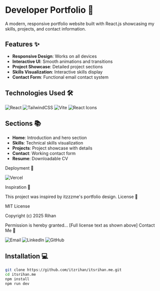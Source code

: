 # Developer Portfolio 🚀

A modern, responsive portfolio website built with React.js showcasing my skills, projects, and contact information.

## Features ✨
- **Responsive Design**: Works on all devices
- **Interactive UI**: Smooth animations and transitions
- **Project Showcase**: Detailed project sections
- **Skills Visualization**: Interactive skills display
- **Contact Form**: Functional email contact system


## Technologies Used 🛠️
<div>
  <img src="https://img.shields.io/badge/React-20232A?style=flat&logo=react&logoColor=61DAFB" alt="React">
  <img src="https://img.shields.io/badge/Tailwind_CSS-38B2AC?style=flat&logo=tailwind-css&logoColor=white" alt="TailwindCSS">
  <img src="https://img.shields.io/badge/Vite-B73BFE?style=flat&logo=vite&logoColor=FFD62E" alt="Vite">
  <img src="https://img.shields.io/badge/React_Icons-FF4154?style=flat&logo=react&logoColor=white" alt="React Icons">
</div>

## Sections 📚
- **Home**: Introduction and hero section
- **Skills**: Technical skills visualization
- **Projects**: Project showcase with details
- **Contact**: Working contact form
- **Resume**: Downloadable CV

Deployment 🚀

<img src="https://img.shields.io/badge/Vercel-000000?style=flat&logo=vercel&logoColor=white" alt="Vercel">

Inspiration 🙏

This project was inspired by itzzzme's portfolio design.
License 📜

MIT License

Copyright (c) 2025 Rihan

Permission is hereby granted... [Full license text as shown above]
Contact Me 📩
<div> <img src="https://img.shields.io/badge/Gmail-D14836?style=flat&logo=gmail&logoColor=white" alt="Email"> <img src="https://img.shields.io/badge/LinkedIn-0077B5?style=flat&logo=linkedin&logoColor=white" alt="LinkedIn"> <img src="https://img.shields.io/badge/GitHub-100000?style=flat&logo=github&logoColor=white" alt="GitHub"> </div>

## Installation 💻
```bash
git clone https://github.com/itzrihan/itsrihan.me.git
cd itsrihan.me
npm install
npm run dev

